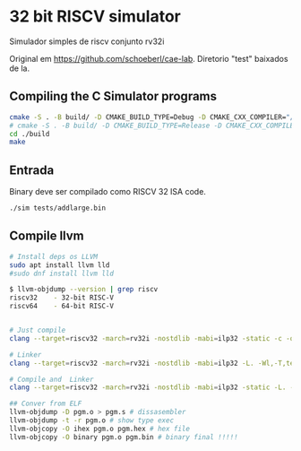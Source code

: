 # 32 bit RISCV simulator
Simulador simples de riscv conjunto rv32i

Original em https://github.com/schoeberl/cae-lab.
Diretorio "test" baixados de la.

## Compiling the C Simulator programs
```bash
cmake -S . -B build/ -D CMAKE_BUILD_TYPE=Debug -D CMAKE_CXX_COMPILER="/bin/clang++" -D CMAKE_C_COMPILER="/bin/clang"
# cmake -S . -B build/ -D CMAKE_BUILD_TYPE=Release -D CMAKE_CXX_COMPILER="/bin/clang++" -D CMAKE_C_COMPILER="/bin/clang"
cd ./build
make
```

## Entrada
Binary deve ser compilado como RISCV 32 ISA code.
```bash
./sim tests/addlarge.bin
```

## Compile llvm
```bash
# Install deps os LLVM
sudo apt install llvm lld
#sudo dnf install llvm lld

$ llvm-objdump --version | grep riscv
riscv32    - 32-bit RISC-V
riscv64    - 64-bit RISC-V


# Just compile
clang --target=riscv32 -march=rv32i -nostdlib -mabi=ilp32 -static -c -o pgm.o teste.s

# Linker
clang --target=riscv32 -march=rv32i -nostdlib -mabi=ilp32 -L. -Wl,-T,teste.ld pgm.o  

# Compile and  Linker
clang --target=riscv32 -march=rv32i -nostdlib -mabi=ilp32 -static -L. -Wl,-T,teste.ld,-Map=pgm.map -o pgm.o teste.s

## Conver from ELF
llvm-objdump -D pgm.o > pgm.s # dissasembler
llvm-objdump -t -r pgm.o # show type exec
llvm-objcopy -O ihex pgm.o pgm.hex # hex file
llvm-objcopy -O binary pgm.o pgm.bin # binary final !!!!!

```

